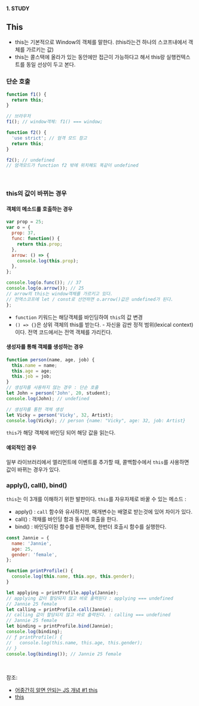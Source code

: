 #### 1. STUDY

## This

- this는 기본적으로 Window의 객체를 말한다.
  (this라는건 하나의 스코프내에서 객체를 가르키는 값)
- this는 콜스택에 올라가 있는 동안에만 접근이 가능하다고 해서 this랑 실행컨텍스트를 동일 선상이 두고 본다.

### 단순 호출

```js
function f1() {
  return this;
}

// 브라우저
f1(); // window객체: f1() === window;
```

```js
function f2() {
  'use strict'; // 엄격 모드 참고
  return this;
}

f2(); // undefined
// 엄격모드가 function f2 밖에 위치해도 똑같이 undefined
```

<br />

### this의 값이 바뀌는 경우

#### 객체의 메소드를 호출하는 경우

```js
var prop = 25;
var o = {
  prop: 37,
  func: function() {
    return this.prop;
  },
  arrow: () => {
    console.log(this.prop);
  },
};

console.log(o.func()); // 37
console.log(o.arrow()); // 25
// arrow의 this는 window객체를 가르키고 있다.
// 전역스코프에 let / const로 선언하면 o.arrow()값은 undefined가 된다.
};
```

- `function` 키워드는 해당객체를 바인딩하여 `this`의 값 변경
- `() => {}`은 상위 객체의 this를 받는다. - 자신을 감싼 정적 범위(lexical context)이다. 전역 코드에서는 전역 객체를 가리킨다.
  <br />

#### 생성자를 통해 객체를 생성하는 경우

```js
function person(name, age, job) {
  this.name = name;
  this.age = age;
  this.job = job;
}
// 생성자를 사용하지 않는 경우 : 단순 호출
let John = person('John', 20, student);
console.log(John); // undefined

// 생성자를 통한 객체 생성
let Vicky = person('Vicky', 32, Artist);
console.log(Vicky); // person {name: "Vicky", age: 32, job: Artist}
```

`this`가 해당 객체에 바인딩 되어 해당 값을 읽는다.

#### 예외적인 경우

일부 라이브러리에서 엘리먼트에 이벤트를 추가할 때, 콜백함수에서 `this`를 사용하면 값이 바뀌는 경우가 있다.
<br />

### apply(), call(), bind()

`this`는 이 3개를 이해하기 위한 발판이다.
`this`를 자유자제로 바꿀 수 있는 메소드 :

- apply() : `call` 함수와 유사하지만, 매개변수는 배열로 받는것에 있어 차이가 있다.
- call() : 객채를 바인딩 함과 동시에 호출을 한다.
- bind() : 바인딩이된 함수를 반환하며, 한번더 호출시 함수를 실행한다.

```js
const Jannie = {
  name: 'Jannie',
  age: 25,
  gender: 'female',
};

function printProfile() {
  console.log(this.name, this.age, this.gender);
}

let applying = printProfile.apply(Jannie);
// applying 값이 할당되지 않고 바로 출력된다 : applying === undefined
// Jannie 25 female
let calling = printProfile.call(Jannie);
// calling 값이 할당되지 않고 바로 출력된다. : calling === undefined
// Jannie 25 female
let binding = printProfile.bind(Jannie);
console.log(binding);
// ƒ printProfile() {
//   console.log(this.name, this.age, this.gender);
// }
console.log(binding()); // Jannie 25 female
```

<br />

참조:

- [어중간히 알면 안되는 JS 개념 #1 this](https://velog.io/@wlsdud2194/%EC%96%B4%EC%A4%91%EA%B0%84%ED%9E%88-%EC%95%8C%EB%A9%B4-%EC%95%88%EB%90%98%EB%8A%94-JS-%EA%B0%9C%EB%85%90-1-this)
- [this](https://developer.mozilla.org/ko/docs/Web/JavaScript/Reference/Operators/this)
